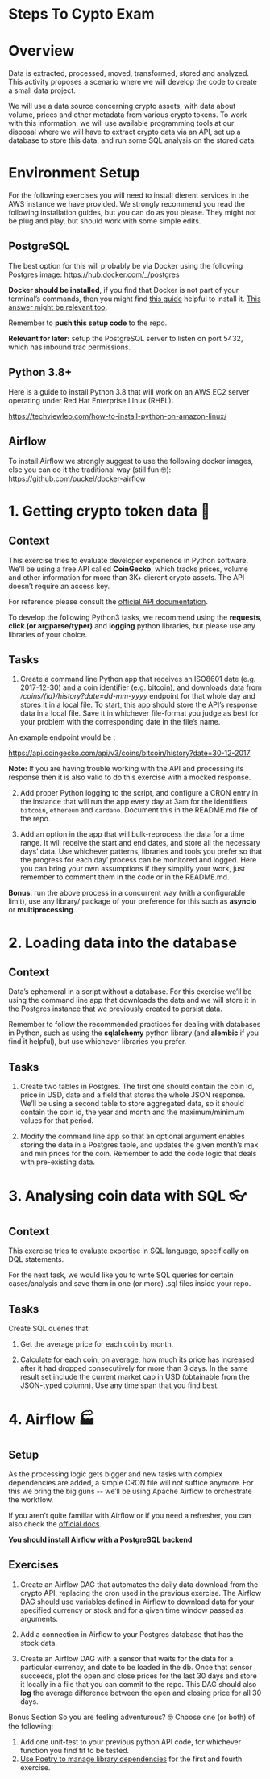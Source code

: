 # Steps To Cypto Exam

# Overview
Data is extracted, processed, moved, transformed, stored and analyzed. This activity proposes a scenario where we will develop the code to create a small data project.

We will use a data source concerning crypto assets, with data about volume, prices and other metadata from various crypto tokens. To work with this information, we will use available programming tools at our disposal where we will have to extract crypto data via an API, set up a database to store this data, and run some SQL analysis on the stored data.

# Environment Setup

For the following exercises you will need to install dierent services in the AWS instance we have provided.
We strongly recommend you read the following installation guides, but you can do as you
please. They might not be plug and play, but should work with some simple edits.

## PostgreSQL

The best option for this will probably be via Docker using the following Postgres image:
https://hub.docker.com/_/postgres

**Docker should be installed**, if you find that Docker is not part of your terminal’s commands, then you might find [this guide](https://docs.aws.amazon.com/es_es/AmazonECS/latest/developerguide/Welcome.html) helpful to install it. [This answer might be relevant too](https://stackoverflow.com/questions/60690568/unable-to-install-docker-on-aws-linux-ami).

Remember to **push this setup code** to the repo.

**Relevant for later:** setup the PostgreSQL server to listen on port 5432, which has inbound trac permissions.

## Python 3.8+

Here is a guide to install Python 3.8 that will work on an AWS EC2 server operating under Red Hat Enterprise LInux (RHEL): 

https://techviewleo.com/how-to-install-python-on-amazon-linux/

## Airflow

To install Airflow we strongly suggest to use the following docker images, else you can do it the traditional way (still fun 🤓): https://github.com/puckel/docker-airflow




# 1. Getting crypto token data 💸

## Context

This exercise tries to evaluate developer experience in Python software. We’ll be using a free API called **CoinGecko**, which tracks prices, volume and other information for more than 3K+ dierent crypto assets. The API doesn’t require an access key.

For reference please consult the [official API documentation](https://docs.coingecko.com/reference/introduction).

To develop the following Python3 tasks, we recommend using the **requests**, **click (or argparse/typer)** and **logging** python libraries, but please use any libraries of your choice.

## Tasks

1. Create a command line Python app that receives an ISO8601 date (e.g. 2017-12-30) and a coin identifier (e.g. bitcoin), and downloads data from _/coins/{id}/history?date=dd-mm-yyyy_ endpoint for that whole day and stores it in a local file. To start, this app should store the API’s response data in a local file. Save it in whichever file-format you judge as best for your problem with the corresponding date in the file’s name.

An example endpoint would be :

https://api.coingecko.com/api/v3/coins/bitcoin/history?date=30-12-2017

**Note:** If you are having trouble working with the API and processing its response then it is also valid to do this exercise with a mocked response.

2. Add proper Python logging to the script, and configure a CRON entry in the instance that will run the app every day at 3am for the identifiers `bitcoin`, `ethereum` and `cardano`. Document this in the README.md file of the repo.

3. Add an option in the app that will bulk-reprocess the data for a time range. It will receive the start and end dates, and store all the necessary days’ data. Use whichever patterns, libraries and tools you prefer so that the progress for each day’ process can be monitored and logged. Here you can bring your own assumptions if they simplify your work, just remember to comment them in the code or in the README.md.

**Bonus**: run the above process in a concurrent way (with a configurable limit), use any library/ package of your preference for this such as **asyncio** or **multiprocessing**.


# 2. Loading data into the database

## Context

Data’s ephemeral in a script without a database. For this exercise we’ll be using the command line app that downloads the data and we will store it in the Postgres instance that we previously created to persist data.

Remember to follow the recommended practices for dealing with databases in Python, such as using the **sqlalchemy** python library (and **alembic** if you find it helpful), but use whichever libraries you prefer.

## Tasks

1. Create two tables in Postgres. The first one should contain the coin id, price in USD,
date and a field that stores the whole JSON response. We’ll be using a second table
to store aggregated data, so it should contain the coin id, the year and month and
the maximum/minimum values for that period.

2. Modify the command line app so that an optional argument enables storing the data
in a Postgres table, and updates the given month’s max and min prices for the coin.
Remember to add the code logic that deals with pre-existing data.


# 3. Analysing coin data with SQL 👓

## Context

This exercise tries to evaluate expertise in SQL language, specifically on DQL statements.

For the next task, we would like you to write SQL queries for certain cases/analysis and save them in one (or more) .sql files inside your repo.

## Tasks

Create SQL queries that:

1. Get the average price for each coin by month.

2. Calculate for each coin, on average, how much its price has increased after it had dropped consecutively for more than 3 days. In the same result set include the current market cap in USD (obtainable from the JSON-typed column). Use any time span that you find best.

# 4. Airflow 🏭

## Setup

As the processing logic gets bigger and new tasks with complex dependencies are added, a simple CRON file will not suffice anymore. For this we bring the big guns -- we’ll be using Apache Airflow to orchestrate the workflow.

If you aren’t quite familiar with Airflow or if you need a refresher, you can also check the [official docs](https://airflow.apache.org/).

**You should install Airflow with a PostgreSQL backend**

## Exercises

1. Create an Airflow DAG that automates the daily data download from the crypto API, replacing the cron used in the previous exercise. 
The Airflow DAG should use variables defined in Airflow to download data for your
specified currency or stock and for a given time window passed as arguments.

2. Add a connection in Airflow to your Postgres database that has the stock data.

3. Create an Airflow DAG with a sensor that waits for the data for a particular currency, and date to be loaded in the db. Once that sensor succeeds, plot the open and close prices for the last 30 days and store it locally in a file that you can commit to the repo.
This DAG should also **log** the average difference between the open and closing price
for all 30 days.

Bonus Section
So you are feeling adventurous? 🤓 Choose one (or both) of the following:
1. Add one unit-test to your previous python API code, for whichever function you find
fit to be tested.
2. [Use Poetry to manage library dependencies](https://cjolowicz.github.io/posts/hypermodern-python-01-setup/) for the first and fourth exercise.